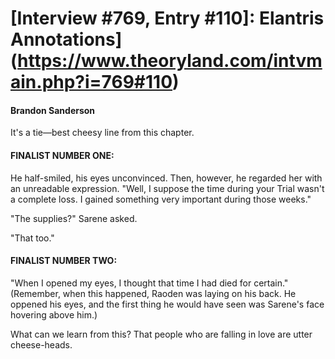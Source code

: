 # [Interview #769, Entry #110]: Elantris Annotations](https://www.theoryland.com/intvmain.php?i=769#110)

#### Brandon Sanderson

It's a tie—best cheesy line from this chapter.

#### FINALIST NUMBER ONE:

He half-smiled, his eyes unconvinced. Then, however, he regarded her with an unreadable expression. "Well, I suppose the time during your Trial wasn't a complete loss. I gained something very important during those weeks."

"The supplies?" Sarene asked.

"That too."

#### FINALIST NUMBER TWO:

"When I opened my eyes, I thought that time I had died for certain." (Remember, when this happened, Raoden was laying on his back. He oppened his eyes, and the first thing he would have seen was Sarene's face hovering above him.)

What can we learn from this? That people who are falling in love are utter cheese-heads.

